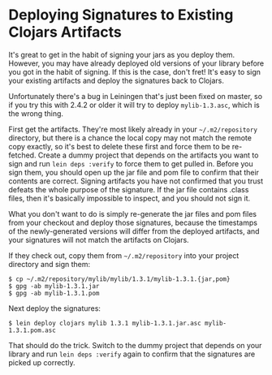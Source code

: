 # Deploying Signatures to Existing Clojars Artifacts

It's great to get in the habit of signing your jars as you deploy
them. However, you may have already deployed old versions of your
library before you got in the habit of signing. If this is the case,
don't fret! It's easy to sign your existing artifacts and deploy the
signatures back to Clojars.

Unfortunately there's a bug in Leiningen that's just been fixed on
master, so if you try this with 2.4.2 or older it will try to deploy
`mylib-1.3.asc`, which is the wrong thing.

First get the artifacts. They're most likely already in your
`~/.m2/repository` directory, but there is a chance the local copy may
not match the remote copy exactly, so it's best to delete these first
and force them to be re-fetched. Create a dummy project that depends
on the artifacts you want to sign and run `lein deps :verify` to force
them to get pulled in. Before you sign them, you should open up the
jar file and pom file to confirm that their contents are
correct. Signing artifacts you have not confirmed that you trust
defeats the whole purpose of the signature. If the jar file contains
.class files, then it's basically impossible to inspect, and you
should not sign it.

What you don't want to do is simply re-generate the jar files and pom
files from your checkout and deploy those signatures, because the
timestamps of the newly-generated versions will differ from the
deployed artifacts, and your signatures will not match the artifacts
on Clojars.

If they check out, copy them from `~/.m2/repository` into your project
directory and sign them:

```
$ cp ~/.m2/repository/mylib/mylib/1.3.1/mylib-1.3.1.{jar,pom}
$ gpg -ab mylib-1.3.1.jar
$ gpg -ab mylib-1.3.1.pom
```

Next deploy the signatures:

```
$ lein deploy clojars mylib 1.3.1 mylib-1.3.1.jar.asc mylib-1.3.1.pom.asc
```

That should do the trick. Switch to the dummy project that depends on
your library and run `lein deps :verify` again to confirm that the
signatures are picked up correctly.
